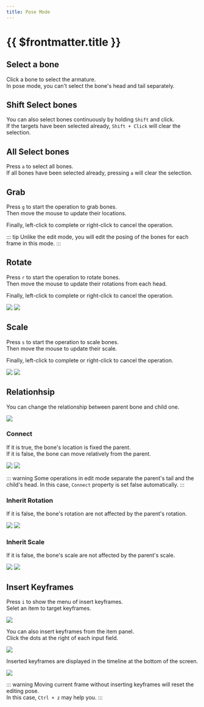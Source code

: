 ```yaml
---
title: Pose Mode
---
```


# {{ $frontmatter.title }}

## Select a bone

Click a bone to select the armature.  
In pose mode, you can't select the bone's head and tail separately.


## Shift Select bones
You can also select bones continuously by holding `Shift` and click.  
If the targets have been selected already, `Shift + Click` will clear the selection.


## All Select bones

Press `a` to select all bones.  
If all bones have been selected already, pressing `a` will clear the selection.


## Grab

Press `g` to start the operation to grab bones.  
Then move the mouse to update their locations.

Finally, left-click to complete or right-click to cancel the operation.

::: tip
Unlike the edit mode, you will edit the posing of the bones for each frame in this mode.
:::


## Rotate

Press `r` to start the operation to rotate bones.  
Then move the mouse to update their rotations from each head.

Finally, left-click to complete or right-click to cancel the operation.

![](./assets/pose_rotate_from.png)
![](./assets/pose_rotate_to.png)

## Scale

Press `s` to start the operation to scale bones.  
Then move the mouse to update their scale.

Finally, left-click to complete or right-click to cancel the operation.

![](./assets/pose_scale_from.png)
![](./assets/pose_scale_to.png)

## Relationhsip

You can change the relationship between parent bone and child one.

![](./assets/bone_relation.png)

### Connect
If it is true, the bone's location is fixed the parent.  
If it is false, the bone can move relatively from the parent.

![](./assets/connect_from.png)
![](./assets/connect_to.png)

::: warning
Some operations in edit mode separate the parent's tail and the child's head. In this case, `Connect` property is set false automatically.
:::

### Inherit Rotation
If it is false, the bone's rotation are not affected by the parent's rotation.

![](./assets/inherit_rotation_on.png)
![](./assets/inherit_rotation_off.png)

### Inherit Scale
If it is false, the bone's scale are not affected by the parent's scale.

![](./assets/inherit_scale_on.png)
![](./assets/inherit_scale_off.png)


## Insert Keyframes

Press `i` to show the menu of insert keyframes.  
Selet an item to target keyframes.

![](./assets/insert_keyframes.png)

You can also insert keyframes from the item panel.  
Click the dots at the right of each input field.

![](./assets/insert_keyframes_from_panel.png)

Inserted keyframes are displayed in the timeline at the bottom of the screen.

![](./assets/keyframes.png)

::: warning
Moving current frame without inserting keyframes will reset the editing pose.  
In this case, `Ctrl + z` may help you.
:::

